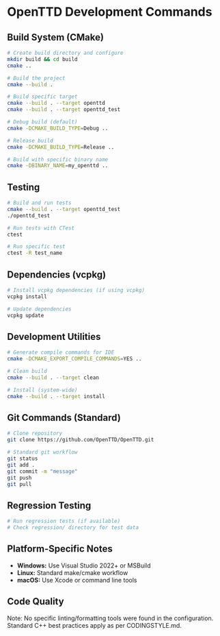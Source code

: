 # OpenTTD Development Commands

## Build System (CMake)
```bash
# Create build directory and configure
mkdir build && cd build
cmake ..

# Build the project
cmake --build .

# Build specific target
cmake --build . --target openttd
cmake --build . --target openttd_test

# Debug build (default)
cmake -DCMAKE_BUILD_TYPE=Debug ..

# Release build
cmake -DCMAKE_BUILD_TYPE=Release ..

# Build with specific binary name
cmake -DBINARY_NAME=my_openttd ..
```

## Testing
```bash
# Build and run tests
cmake --build . --target openttd_test
./openttd_test

# Run tests with CTest
ctest

# Run specific test
ctest -R test_name
```

## Dependencies (vcpkg)
```bash
# Install vcpkg dependencies (if using vcpkg)
vcpkg install

# Update dependencies
vcpkg update
```

## Development Utilities
```bash
# Generate compile commands for IDE
cmake -DCMAKE_EXPORT_COMPILE_COMMANDS=YES ..

# Clean build
cmake --build . --target clean

# Install (system-wide)
cmake --build . --target install
```

## Git Commands (Standard)
```bash
# Clone repository
git clone https://github.com/OpenTTD/OpenTTD.git

# Standard git workflow
git status
git add .
git commit -m "message"
git push
git pull
```

## Regression Testing
```bash
# Run regression tests (if available)
# Check regression/ directory for test data
```

## Platform-Specific Notes
- **Windows:** Use Visual Studio 2022+ or MSBuild
- **Linux:** Standard make/cmake workflow
- **macOS:** Use Xcode or command line tools

## Code Quality
Note: No specific linting/formatting tools were found in the configuration.
Standard C++ best practices apply as per CODINGSTYLE.md.
